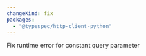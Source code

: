 ```yaml
---
changeKind: fix
packages:
  - "@typespec/http-client-python"
---
```


Fix runtime error for constant query parameter